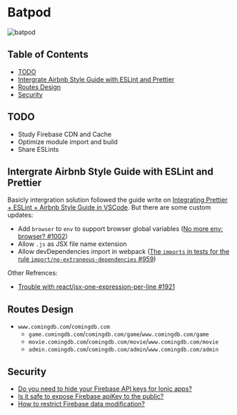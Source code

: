 # Batpod

![batpod](./docs/images/batpod.jpg)

## Table of Contents

- [TODO](#todo)
- [Intergrate Airbnb Style Guide with ESLint and Prettier](#intergrate-airbnb-style-guide-with-eslint-and-prettier)
- [Routes Design](#routes-design)
- [Security](#security)

## TODO

- Study Firebase CDN and Cache
- Optimize module import and build
- Share ESLints

## Intergrate Airbnb Style Guide with ESLint and Prettier

Basicly intergration solution followed the guide write on [Integrating Prettier + ESLint + Airbnb Style Guide in VSCode](https://blog.echobind.com/integrating-prettier-eslint-airbnb-style-guide-in-vscode-47f07b5d7d6a). But there are some custom updates:

- Add `browser` to `env` to support browser global variables ([No more env: browser? #1002](https://github.com/airbnb/javascript/issues/1002))
- Allow `.js` as JSX file name extension
- Allow devDependencies import in webpack ([The `imports` in tests for the rule `import/no-extraneous-dependencies` #959](https://github.com/airbnb/javascript/issues/959))

Other Refrences:

- [Trouble with react/jsx-one-expression-per-line #1921](https://github.com/yannickcr/eslint-plugin-react/issues/1921)

## Routes Design

- `www.comingdb.com`/`comingdb.com`
  - `game.comingdb.com`/`comingdb.com/game`/`www.comingdb.com/game`
  - `movie.comingdb.com`/`comingdb.com/movie`/`www.comingdb.com/movie`
  - `admin.comingdb.com`/`comingdb.com/admin`/`www.comingdb.com/admin`

## Security

- [Do you need to hide your Firebase API keys for Ionic apps?](https://javebratt.com/hide-firebase-api/)
- [Is it safe to expose Firebase apiKey to the public?](https://stackoverflow.com/questions/37482366/is-it-safe-to-expose-firebase-apikey-to-the-public)
- [How to restrict Firebase data modification?](https://stackoverflow.com/questions/35418143/how-to-restrict-firebase-data-modification)
